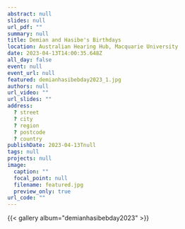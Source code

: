 ```yaml
---
abstract: null
slides: null
url_pdf: ""
summary: null
title: Demian and Hasibe's Birthdays
location: Australian Hearing Hub, Macquarie University
date: 2023-04-13T14:00:35.648Z
all_day: false
event: null
event_url: null
featured: demianhasibebday2023_1.jpg
authors: null
url_video: ""
url_slides: ""
address:
  ? street
  ? city
  ? region
  ? postcode
  ? country
publishDate: 2023-04-13Tnull
tags: null
projects: null
image:
  caption: ""
  focal_point: null
  filename: featured.jpg
  preview_only: true
url_code: ""
---
```


{{< gallery album="demianhasibebday2023" >}}
